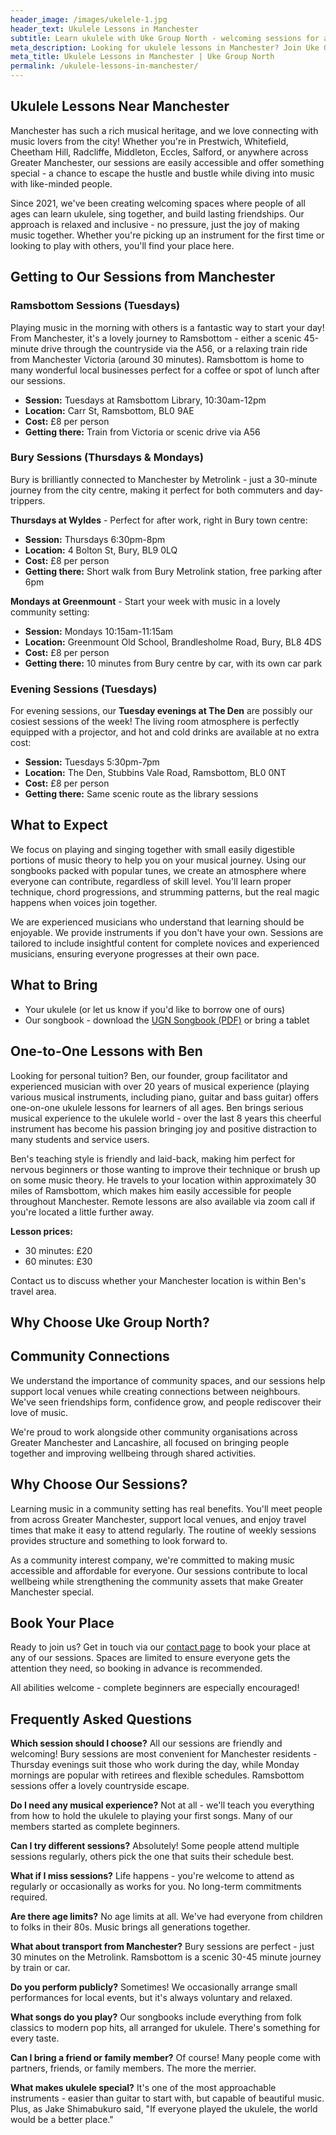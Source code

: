 ```yaml
---
header_image: /images/ukelele-1.jpg
header_text: Ukulele Lessons in Manchester
subtitle: Learn ukulele with Uke Group North - welcoming sessions for all ages
meta_description: Looking for ukulele lessons in Manchester? Join Uke Group North's friendly community sessions in nearby Ramsbottom, Bury and Greenmount. All ages welcome, instruments provided.
meta_title: Ukulele Lessons in Manchester | Uke Group North
permalink: /ukulele-lessons-in-manchester/
---
```


## Ukulele Lessons Near Manchester

Manchester has such a rich musical heritage, and we love connecting with music lovers from the city! Whether you're in Prestwich, Whitefield, Cheetham Hill, Radcliffe, Middleton, Eccles, Salford, or anywhere across Greater Manchester, our sessions are easily accessible and offer something special - a chance to escape the hustle and bustle while diving into music with like-minded people.

Since 2021, we've been creating welcoming spaces where people of all ages can learn ukulele, sing together, and build lasting friendships. Our approach is relaxed and inclusive - no pressure, just the joy of making music together. Whether you're picking up an instrument for the first time or looking to play with others, you'll find your place here.

## Getting to Our Sessions from Manchester

### Ramsbottom Sessions (Tuesdays)

Playing music in the morning with others is a fantastic way to start your day! From Manchester, it's a lovely journey to Ramsbottom - either a scenic 45-minute drive through the countryside via the A56, or a relaxing train ride from Manchester Victoria (around 30 minutes). Ramsbottom is home to many wonderful local businesses perfect for a coffee or spot of lunch after our sessions.

- **Session:** Tuesdays at Ramsbottom Library, 10:30am-12pm
- **Location:** Carr St, Ramsbottom, BL0 9AE
- **Cost:** £8 per person
- **Getting there:** Train from Victoria or scenic drive via A56

### Bury Sessions (Thursdays & Mondays)

Bury is brilliantly connected to Manchester by Metrolink - just a 30-minute journey from the city centre, making it perfect for both commuters and day-trippers.

**Thursdays at Wyldes** - Perfect for after work, right in Bury town centre:
- **Session:** Thursdays 6:30pm-8pm
- **Location:** 4 Bolton St, Bury, BL9 0LQ
- **Cost:** £8 per person
- **Getting there:** Short walk from Bury Metrolink station, free parking after 6pm

**Mondays at Greenmount** - Start your week with music in a lovely community setting:
- **Session:** Mondays 10:15am-11:15am
- **Location:** Greenmount Old School, Brandlesholme Road, Bury, BL8 4DS
- **Cost:** £8 per person
- **Getting there:** 10 minutes from Bury centre by car, with its own car park

### Evening Sessions (Tuesdays)

For evening sessions, our **Tuesday evenings at The Den** are possibly our cosiest sessions of the week! The living room atmosphere is perfectly equipped with a projector, and hot and cold drinks are available at no extra cost:
- **Session:** Tuesdays 5:30pm-7pm
- **Location:** The Den, Stubbins Vale Road, Ramsbottom, BL0 0NT
- **Cost:** £8 per person
- **Getting there:** Same scenic route as the library sessions

## What to Expect

We focus on playing and singing together with small easily digestible portions of music theory to help you on your musical journey. Using our songbooks packed with popular tunes, we create an atmosphere where everyone can contribute, regardless of skill level. You'll learn proper technique, chord progressions, and strumming patterns, but the real magic happens when voices join together.

We are experienced musicians who understand that learning should be enjoyable. We provide instruments if you don't have your own. Sessions are tailored to include insightful content for complete novices and experienced musicians, ensuring everyone progresses at their own pace.

## What to Bring

- Your ukulele (or let us know if you'd like to borrow one of ours)
- Our songbook - download the [UGN Songbook (PDF)](/assets/UGN_Songbook_1.1.pdf) or bring a tablet

## One-to-One Lessons with Ben

Looking for personal tuition? Ben, our founder, group facilitator and experienced musician with over 20 years of musical experience (playing various musical instruments, including piano, guitar and bass guitar) offers one-on-one ukulele lessons for learners of all ages. Ben brings serious musical experience to the ukulele world - over the last 8 years this cheerful instrument has become his passion bringing joy and positive distraction to many students and service users.

Ben's teaching style is friendly and laid-back, making him perfect for nervous beginners or those wanting to improve their technique or brush up on some music theory. He travels to your location within approximately 30 miles of Ramsbottom, which makes him easily accessible for people throughout Manchester. Remote lessons are also available via zoom call if you're located a little further away.

**Lesson prices:**
- 30 minutes: £20
- 60 minutes: £30

Contact us to discuss whether your Manchester location is within Ben's travel area.

## Why Choose Uke Group North?

## Community Connections

We understand the importance of community spaces, and our sessions help support local venues while creating connections between neighbours. We've seen friendships form, confidence grow, and people rediscover their love of music.

We're proud to work alongside other community organisations across Greater Manchester and Lancashire, all focused on bringing people together and improving wellbeing through shared activities.

## Why Choose Our Sessions?

Learning music in a community setting has real benefits. You'll meet people from across Greater Manchester, support local venues, and enjoy travel times that make it easy to attend regularly. The routine of weekly sessions provides structure and something to look forward to.

As a community interest company, we're committed to making music accessible and affordable for everyone. Our sessions contribute to local wellbeing while strengthening the community assets that make Greater Manchester special.

## Book Your Place

Ready to join us? Get in touch via our [contact page](/contact/) to book your place at any of our sessions. Spaces are limited to ensure everyone gets the attention they need, so booking in advance is recommended.

All abilities welcome - complete beginners are especially encouraged!

## Frequently Asked Questions

**Which session should I choose?**
All our sessions are friendly and welcoming! Bury sessions are most convenient for Manchester residents - Thursday evenings suit those who work during the day, while Monday mornings are popular with retirees and flexible schedules. Ramsbottom sessions offer a lovely countryside escape.

**Do I need any musical experience?**
Not at all - we'll teach you everything from how to hold the ukulele to playing your first songs. Many of our members started as complete beginners.

**Can I try different sessions?**
Absolutely! Some people attend multiple sessions regularly, others pick the one that suits their schedule best.

**What if I miss sessions?**
Life happens - you're welcome to attend as regularly or occasionally as works for you. No long-term commitments required.

**Are there age limits?**
No age limits at all. We've had everyone from children to folks in their 80s. Music brings all generations together.

**What about transport from Manchester?**
Bury sessions are perfect - just 30 minutes on the Metrolink. Ramsbottom is a scenic 30-45 minute journey by train or car.

**Do you perform publicly?**
Sometimes! We occasionally arrange small performances for local events, but it's always voluntary and relaxed.

**What songs do you play?**
Our songbooks include everything from folk classics to modern pop hits, all arranged for ukulele. There's something for every taste.

**Can I bring a friend or family member?**
Of course! Many people come with partners, friends, or family members. The more the merrier.

**What makes ukulele special?**
It's one of the most approachable instruments - easier than guitar to start with, but capable of beautiful music. Plus, as Jake Shimabukuro said, "If everyone played the ukulele, the world would be a better place."